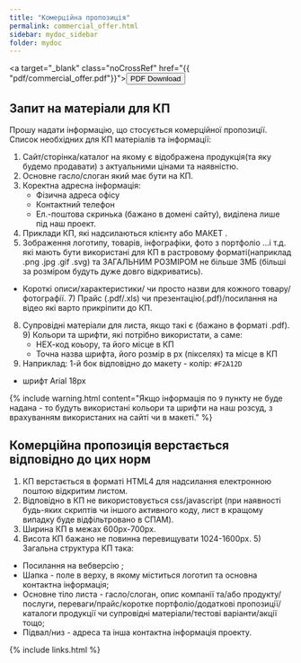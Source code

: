 ```yaml
---
title: "Комерційна пропозиція"
permalink: commercial_offer.html
sidebar: mydoc_sidebar
folder: mydoc
---
```


<a target="\_blank" class="noCrossRef" href="{{ "pdf/commercial_offer.pdf"}}"><button type="button" class="btn btn-default" aria-label="Left Align"><span class="glyphicon glyphicon-download-alt" aria-hidden="true"></span> PDF Download</button></a>

## Запит на матеріали для КП
Прошу надати інформацію, що стосується комерційної пропозиції. Список необхідних для КП матеріалів та інформації:
1. Сайт/сторінка/каталог на якому є відображена продукція(та яку будемо
продавати) з актуальними цінами та наявністю. 
2. Основне гасло/слоган який має бути на КП.
3. Коректна адресна інформація:
    - Фізична адреса офісу
    - Контактний телефон
    - Ел.-поштова скринька (бажано в домені сайту), виділена лише під наш проект.
4. Приклади КП, які надсилаються клієнту або МАКЕТ .
5. Зображення логотипу, товарів, інфографіки, фото з портфоліо ...і т.д. які мають
бути використані для КП в растровому форматі(наприклад .png .jpg .gif .svg) та ЗАГАЛЬНИМ РОЗМІРОМ не більше 3МБ (більші за розміром будуть дуже довго відкриватись).
 - Короткі описи/характеристики/ чи просто назви для кожного товару/фотографії. 7) Прайс (.pdf/.xls) чи презентацію(.pdf)/посилання на відео які варто
прикріпити до КП.
8. Супровідні матеріали для листа, якщо такі є (бажано в форматі .pdf). 9) Кольори та шрифти, які потрібно використати, а саме:
    - НЕХ-код коьору, та його місце в КП
    - Точна назва шрифта, його розмір в px (пікселях) та місце в КП
9. Наприклад:
1-й бок відповідно до макету - колір: `#F2A12D`
- шрифт Arial 18рх


{% include warning.html content="Якщо інформація по `9` пункту не буде надана - то будуть використані кольори та шрифти на наш розсуд, з врахуванням використаних на сайті чи в макеті." %}

## Комерційна пропозиція верстається відповідно до цих норм
1. КП верстається в форматі HTML4 для надсилання електронною поштою
відкритим листом.
2. Відповідно в КП не використовується css/javascript (при наявності будь-яких
скриптів чи іншого активного коду, лист в кращому випадку буде
відфільтровано в СПАМ).
3. Ширина КП в межах 600px-700px.
4. Висота КП бажано не повинна перевищувати 1024-1600px. 5) Загальна структура КП така:
- Посилання на вебверcію ;
- Шапка - поле в верху, в якому міститься логотип та основна контактна інформація;
- Основне тіло листа - гасло/слоган, опис компанії та/або продукту/послуги,
переваги/прайс/коротке портфоліо/додаткові пропозиції/каталоги
продукції чи супровідні матеріали/тестові варіанти/акції тощо; 
- Підвал/низ - адреса та інша контактна інформація проекту.

{% include links.html %}
